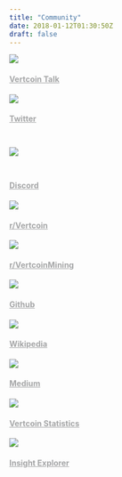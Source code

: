 ```yaml
---
title: "Community"
date: 2018-01-12T01:30:50Z
draft: false
---
```


<style type="text/css">
  a {
    color: #a5a6a7;
  }
</style>

<div class="flex flex-wrap pt-16 pb-32 m-auto" style="max-width: 800px;">
      <div class="w-1/2 sm:w-1/4 mb-8">
        <a href="https://www.youtube.com/channel/UC7lBpTciARdSuRCQlFSe7Hw" target="_blank">
          <div class="mb-6 py-4 px-5 inline-block rounded-full bg-grey hover:bg-grey-dark">
             <img src="../images/youtube.svg">
          </div>
        </a>
        <h4><a href="https://www.youtube.com/channel/UC7lBpTciARdSuRCQlFSe7Hw" target="_blank">Vertcoin Talk</a></h4>
      </div>
      <div class="w-1/2 sm:w-1/4 mb-8">
        <a href="https://twitter.com/vertcoin" target="_blank">
          <div class="mb-6 py-4 px-5 inline-block rounded-full bg-grey hover:bg-grey-dark">
            <img src="../images/twitter.svg">
          </div>
        </a>
        <h4><a href="https://twitter.com/vertcoin" target="_blank">Twitter</a></h4>
      </div>
      <div class="w-1/2 sm:w-1/4 mb-8">
        <a href="https://discord.gg/jn6uhur" target="_blank">
          <div class="mb-6 px-5 inline-block rounded-full bg-grey hover:bg-grey-dark" style="padding-top: 1.75em;padding-bottom: 1.75em;">
            <img src="../images/discord.svg">
          </div>
        </a>
        <h4><a href="https://discord.gg/vertcoin" target="_blank">Discord</a></h4>
      </div>
      <div class="w-1/2 sm:w-1/4 mb-8">
        <a href="https://www.reddit.com/r/vertcoin/" target="_blank">
          <div class="mb-6 py-4 px-5 inline-block rounded-full bg-grey hover:bg-grey-dark">
           <img src="../images/reddit.svg">
          </div>
        </a>
        <h4><a href="https://www.reddit.com/r/vertcoin/" target="_blank">r/Vertcoin</a></h4>
      </div>
      <div class="w-1/2 sm:w-1/4 mb-8">
        <a href="https://www.reddit.com/r/RVNMiner/" target="_blank">
          <div class="mb-6 py-4 px-5 inline-block rounded-full bg-grey hover:bg-grey-dark">
            <img src="../images/reddit.svg">
          </div>
        </a>
        <h4><a href="https://www.reddit.com/r/VertcoinMining/" target="_blank">r/VertcoinMining</a></h4>
      </div>
      <div class="w-1/2 sm:w-1/4 mb-8">
        <a href="https://github.com/vertcoin-project" target="_blank">
          <div class="mb-6 py-4 px-5 inline-block rounded-full bg-grey hover:bg-grey-dark">
            <img src="../images/github.svg">
          </div>
        </a>
        <h4><a href="https://github.com/vertcoin-project" target="_blank">Github</a></h4>
      </div>
      <div class="w-1/2 sm:w-1/4 mb-8">
        <a href="https://vert.wiki/wiki/vertcoin_Wiki" target="_blank">
          <div class="mb-6 py-4 px-5 inline-block rounded-full bg-grey hover:bg-grey-dark">
            <img src="../images/wikipedia.svg">
          </div>
        </a>
        <h4><a href="https://en.wikipedia.org/wiki/Vertcoin" target="_blank">Wikipedia</a></h4>
      </div>
      <div class="w-1/2 sm:w-1/4 mb-8">
        <a href="https://medium.com/@vertcoin" target="_blank">
          <div class="mb-6 py-6 px-5 inline-block rounded-full bg-grey hover:bg-grey-dark">
            <img src="../images/medium.svg">
          </div>
        </a>
        <h4><a href="https://medium.com/vertcoin-blog" target="_blank">Medium</a></h4>
      </div>
      <div class="w-1/2 sm:w-1/4 mb-8">
        <a href="https://bitinfocharts.com/vertcoin/" target="_blank">
          <div class="mb-6 py-4 px-5 inline-block rounded-full bg-grey hover:bg-grey-dark">
            <img src="../images/bitinfo.svg">
          </div>
        </a>
        <h4><a href="https://bitinfocharts.com/vertcoin/" target="_blank">Vertcoin Statistics</a></h4>
      </div>
      <div class="w-1/2 sm:w-1/4 mb-8">
        <a href="http://insight.vertcoin.org" target="_blank">
          <div class="mb-6 py-4 px-5 inline-block rounded-full bg-grey hover:bg-grey-dark">
            <img src="../images/insight.svg">
          </div>
        </a>
        <h4><a href="http://insight.vertcoin.org" target="_blank">Insight Explorer</a></h4>
      </div>
    </div>
